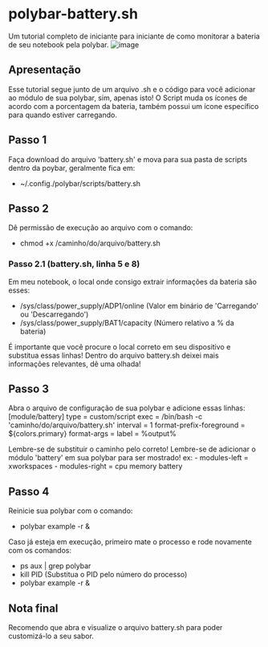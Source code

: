 # polybar-battery.sh
Um tutorial completo de iniciante para iniciante de como monitorar a bateria de seu notebook pela polybar.
![image](https://user-images.githubusercontent.com/117837570/229532231-855892cc-ee18-443e-a229-9e199914cd0d.png)

## Apresentação
Esse tutorial segue junto de um arquivo .sh e o código para você adicionar ao módulo de sua polybar, sim, apenas isto! O Script muda os ícones de acordo com a porcentagem da bateria, também possui um ícone específico para quando estiver carregando.

## Passo 1
Faça download do arquivo 'battery.sh' e mova para sua pasta de scripts dentro da poybar, geralmente fica em:
  - ~/.config./polybar/scripts/battery.sh

## Passo 2
Dê permissão de execução ao arquivo com o comando:
  - chmod +x /caminho/do/arquivo/battery.sh

  ### Passo 2.1 (battery.sh, linha 5 e 8)
  Em meu notebook, o local onde consigo extrair informações da bateria são esses:
  - /sys/class/power_supply/ADP1/online (Valor em binário de 'Carregando' ou 'Descarregando')
  - /sys/class/power_supply/BAT1/capacity (Número relativo a % da bateria)
  
  É importante que você procure o local correto em seu dispositivo e substitua essas linhas!
  Dentro do arquivo battery.sh deixei mais informações relevantes, dê uma olhada!

## Passo 3
Abra o arquivo de configuração de sua polybar e adicione essas linhas:
[module/battery]
type = custom/script
exec = /bin/bash -c 'caminho/do/arquivo/battery.sh'
interval = 1
format-prefix-foreground = ${colors.primary}
format-args = <label>
label = %output%

Lembre-se de substituir o caminho pelo correto!
Lembre-se de adicionar o módulo 'battery' em sua polybar para ser mostrado!
  ex:
    - modules-left = xworkspaces
    - modules-right = cpu memory battery
    
## Passo 4
Reinicie sua polybar com o comando:
  - polybar example -r &

Caso já esteja em execução, primeiro mate o processo e rode novamente com os comandos:
  - ps aux | grep polybar
  - kill PID (Substitua o PID pelo número do processo)
  - polybar example -r &
  
## Nota final
Recomendo que abra e visualize o arquivo battery.sh para poder customizá-lo a seu sabor.
